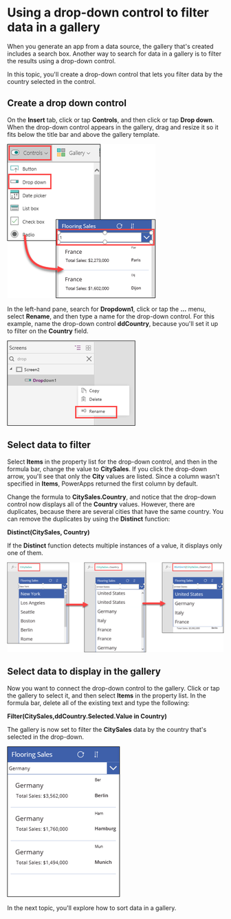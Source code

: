 <properties
   pageTitle="Filter a gallery using a drop-down control | Microsoft PowerApps"
   description="Quickly filter data in a gallery using a drop down control"
   services=""
   suite="powerapps"
   documentationCenter="na"
   authors="skjerland"
   manager="anneta"
   editor=""
   tags=""/>

<tags
   ms.service="powerapps"
   ms.devlang="na"
   ms.topic="get-started-article"
   ms.tgt_pltfrm="na"
   ms.workload="na"
   ms.date="10/06/2017"
   ms.author="sharik"/>

# Using a drop-down control to filter data in a gallery
When you generate an app from a data source, the gallery that's created includes a search box. Another way to search for data in a gallery is to filter the results using a drop-down control.

In this topic, you'll create a drop-down control that lets you filter data by the country selected in the control.

## Create a drop down control
On the **Insert** tab, click or tap **Controls**, and then click or tap **Drop down**. When the drop-down control appears in the gallery, drag and resize it so it fits below the title bar and above the gallery template.

![Insert drop-down control](./media/learning-filter-gallery-dropdown/insert-control-dropdown.png)

In the left-hand pane, search for **Dropdown1**, click or tap the **...** menu, select **Rename**, and then type a name for the drop-down control. For this example, name the drop-down control **ddCountry**, because you'll set it up to filter on the **Country** field.

![Rename drop-down control](./media/learning-filter-gallery-dropdown/rename-control.png)

## Select data to filter
Select **Items** in the property list for the drop-down control, and then in the formula bar, change the value to **CitySales**. If you click the drop-down arrow, you'll see that only the **City** values are listed. Since a column wasn't specified in **Items**, PowerApps returned the first column by default.

Change the formula to **CitySales.Country**, and notice that the drop-down control now displays all of the **Country** values. However, there are duplicates, because there are several cities that have the same country. You can remove the duplicates by using the **Distinct** function:

**Distinct(CitySales, Country)**

If the **Distinct** function detects multiple instances of a value, it displays only one of them.

![Distinct function](./media/learning-filter-gallery-dropdown/distinct.png)

## Select data to display in the gallery

Now you want to connect the drop-down control to the gallery. Click or tap the gallery to select it, and then select **Items** in the property list. In the formula bar, delete all of the existing text and type the following:

**Filter(CitySales,ddCountry.Selected.Value in Country)**

The gallery is now set to filter the **CitySales** data by the country that's selected in the drop-down.

![Distinct function](./media/learning-filter-gallery-dropdown/filtered-gallery.png)

In the next topic, you'll explore how to sort data in a gallery.
